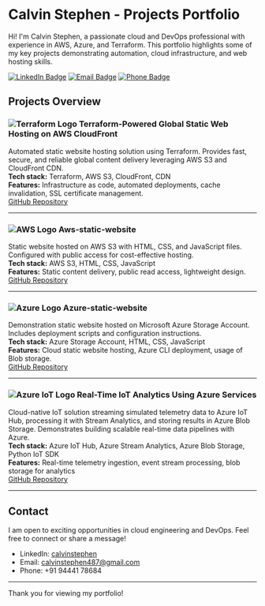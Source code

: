 # Calvin Stephen - Projects Portfolio

Hi! I'm Calvin Stephen, a passionate cloud and DevOps professional with experience in AWS, Azure, and Terraform. This portfolio highlights some of my key projects demonstrating automation, cloud infrastructure, and web hosting skills.

[![LinkedIn Badge](https://img.shields.io/badge/LinkedIn-Calvin_Stephen-blue?logo=linkedin&style=flat-square)](https://linkedin.com/in/calvinstephen) [![Email Badge](https://img.shields.io/badge/Email-calvinstephen487@gmail.com-red?style=flat-square&logo=gmail)](mailto:calvinstephen487@gmail.com) [![Phone Badge](https://img.shields.io/badge/Phone-+91_94441_78684-green?style=flat-square&logo=phone)](tel:+919444178684)

## Projects Overview

### ![Terraform Logo](https://user-gen-media-assets.s3.amazonaws.com/seedream_images/37b387a3-0814-4cfe-be0c-d97f31973d66.png) Terraform-Powered Global Static Web Hosting on AWS CloudFront  
Automated static website hosting solution using Terraform. Provides fast, secure, and reliable global content delivery leveraging AWS S3 and CloudFront CDN.  
**Tech stack:** Terraform, AWS S3, CloudFront, CDN  
**Features:** Infrastructure as code, automated deployments, cache invalidation, SSL certificate management.  
[GitHub Repository](https://github.com/calvinstephen487-oss/Terraform-Powered-Global-Static-Web-Hosting-on-AWS-CloudFront)

---

### ![AWS Logo](https://user-gen-media-assets.s3.amazonaws.com/seedream_images/1d1aa88f-e392-4b9c-9f08-3dc4f29ee958.png) Aws-static-website  
Static website hosted on AWS S3 with HTML, CSS, and JavaScript files. Configured with public access for cost-effective hosting.  
**Tech stack:** AWS S3, HTML, CSS, JavaScript  
**Features:** Static content delivery, public read access, lightweight design.  
[GitHub Repository](https://github.com/calvinstephen487-oss/Aws-static-website)

---

### ![Azure Logo](https://user-gen-media-assets.s3.amazonaws.com/seedream_images/dd0a5c48-cea2-4639-8387-3da0ec79685b.png) Azure-static-website  
Demonstration static website hosted on Microsoft Azure Storage Account. Includes deployment scripts and configuration instructions.  
**Tech stack:** Azure Storage Account, HTML, CSS, JavaScript  
**Features:** Cloud static website hosting, Azure CLI deployment, usage of Blob storage.  
[GitHub Repository](https://github.com/calvinstephen487-oss/Azure-static-website)

---

### ![Azure IoT Logo](https://user-gen-media-assets.s3.amazonaws.com/seedream_images/141702dc-2cfa-4839-ab99-e66be8931079.png) Real-Time IoT Analytics Using Azure Services  
Cloud-native IoT solution streaming simulated telemetry data to Azure IoT Hub, processing it with Stream Analytics, and storing results in Azure Blob Storage. Demonstrates building scalable real-time data pipelines with Azure.  
**Tech stack:** Azure IoT Hub, Azure Stream Analytics, Azure Blob Storage, Python IoT SDK  
**Features:** Real-time telemetry ingestion, event stream processing, blob storage for analytics  
[GitHub Repository](https://github.com/calvinstephen487-oss/Real-Time-IoT-Analytics-Using-Azure-Services.git)

---

## Contact

I am open to exciting opportunities in cloud engineering and DevOps. Feel free to connect or share a message!  

- LinkedIn: [calvinstephen](https://linkedin.com/in/calvinstephen)  
- Email: [calvinstephen487@gmail.com](mailto:calvinstephen487@gmail.com)  
- Phone: +91 94441 78684  

---

Thank you for viewing my portfolio!

